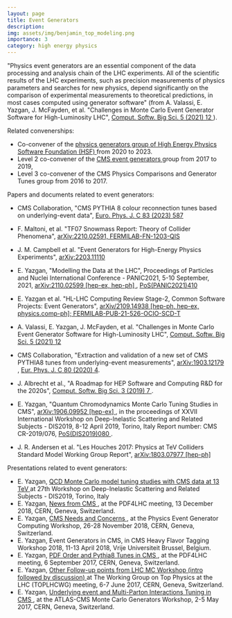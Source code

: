 ```yaml
---
layout: page
title: Event Generators
description: 
img: assets/img/benjamin_top_modeling.png
importance: 3
category: high energy physics
---
```


"Physics event generators are an essential component of the data processing and analysis chain of the LHC experiments. All of the scientific results of the LHC experiments, such as precision measurements of physics parameters and searches for new physics, depend significantly on the comparison of experimental measurements to theoretical predictions, in most cases computed using generator software" (from A. Valassi, E. Yazgan, J. McFayden, et al. "Challenges in Monte Carlo Event Generator Software for High-Luminosity LHC", <a href="https://link.springer.com/article/10.1007/s41781-021-00055-1"> Comput. Softw. Big Sci. 5 (2021) 12 </a>).

Related convenerships:
* Co-convener of the <a href="https://hepsoftwarefoundation.org/activities/generators.html"> physics generators group of High Energy Physics Software Foundation (HSF) </a> from 2020 to 2023. 
* Level 2 co-convener of the <a href="https://twiki.cern.ch/twiki/bin/view/CMS/GeneratorMain"> CMS event generators </a> group from 2017 to 2019, 
* Level 3 co-convener of the CMS Physics Comparisons and Generator Tunes group from 2016 to 2017. 

Papers and documents related to event generators:

* CMS Collaboration, "CMS PYTHIA 8 colour reconnection tunes based on underlying-event data", <a href="https://link.springer.com/article/10.1140/epjc/s10052-023-11630-8"> Euro. Phys. J. C 83 (2023) 587 </a>

* F. Maltoni, et al. "TF07 Snowmass Report: Theory of Collider Phenomena", <a href="https://doi.org/10.48550/arXiv.2210.02591"> arXiv:2210.02591, FERMILAB-FN-1203-QIS </a>

* J. M. Campbell et al. "Event Generators for High-Energy Physics Experiments", <a href="https://arxiv.org/abs/2203.11110"> arXiv:2203.11110 </a>

* E. Yazgan, "Modelling the Data at the LHC", Proceedings of Particles and Nuclei International Conference - PANIC2021, 5-10 September, 2021, <a href="https://arxiv.org/abs/2110.02599"> arXiv:2110.02599 [hep-ex, hep-ph] </a>, <a href="https://pos.sissa.it/380/410/"> PoS(PANIC2021)410 </a>

* E. Yazgan et al. "HL-LHC Computing Review Stage-2, Common Software Projects: Event Generators", <a href="https://arxiv.org/abs/2109.14938"> arXiv/2109.14938 [hep-ph, hep-ex, physics.comp-ph]; FERMILAB-PUB-21-526-OCIO-SCD-T </a>

* A. Valassi, E. Yazgan, J. McFayden, et al. "Challenges in Monte Carlo Event Generator Software for High-Luminosity LHC", <a href="https://link.springer.com/article/10.1007/s41781-021-00055-1"> Comput. Softw. Big Sci. 5 (2021) 12 </a>

* CMS Collaboration, "Extraction and validation of a new set of CMS PYTHIA8 tunes from underlying-event measurements", <a href="https://arxiv.org/abs/1903.12179"> arXiv:1903.12179 </a>, <a href="https://link.springer.com/article/10.1140%2Fepjc%2Fs10052-019-7499-4"> Eur. Phys. J. C 80 (2020) 4</a>.

* J. Albrecht et al., "A Roadmap for HEP Software and Computing R&D for the 2020s", <a href="https://link.springer.com/article/10.1007/s41781-018-0018-8"> Comput. Softw. Big Sci. 3 (2019) 7 </a>.

* E. Yazgan, "Quantum Chromodynamics Monte Carlo Tuning Studies in CMS", <a href="https://arxiv.org/abs/1906.09952"> arXiv:1906.09952 [hep-ex] </a>, in the proceedings of XXVII International Workshop on Deep-Inelastic Scattering and Related Subjects - DIS2019, 8-12 April 2019, Torino, Italy Report number: CMS CR-2019/076, <a href="https://pos.sissa.it/352/080/"> PoS(DIS2019)080 </a>.

* J. R. Andersen et al. "Les Houches 2017: Physics at TeV Colliders Standard Model Working Group Report", <a href="https://arxiv.org/abs/1803.07977"> arXiv:1803.07977 [hep-ph] </a>

Presentations related to event generators:

* E. Yazgan, <a href="https://indico.cern.ch/event/749003/contributions/3319993/attachments/1828109/2992656/yazgan_DIS2019.pdf"> QCD Monte Carlo model tuning studies with CMS data at 13 TeV </a> at 27th Workshop on Deep-Inelastic Scattering and Related Subjects - DIS2019, Torino, Italy 
* E. Yazgan, <a href="https://indico.cern.ch/event/761343/timetable/"> News from CMS </a>, at the PDF4LHC meeting, 13 December 2018, CERN, Geneva, Switzerland.
* E. Yazgan, <a href="https://indico.cern.ch/event/751693/timetable/"> CMS Needs and Concerns </a>, at the Physics Event Generator Computing Workshop, 26-28 November 2018, CERN, Geneva, Switzerland.
* E. Yazgan, Event Generators in CMS, in CMS Heavy Flavor Tagging Workshop 2018, 11-13 April 2018, Vrije Universiteit Brussel, Belgium.
* E. Yazgan, <a href="https://indico.cern.ch/event/647565/timetable/"> PDF Order and Pythia8 Tunes in CMS </a>, at the PDF4LHC meeting, 6 September 2017, CERN, Geneva, Switzerland.
* E. Yazgan, <a href="https://indico.cern.ch/event/596233/timetable/#35-other-follow-up-points-from"> Other Follow-up points from LHC MC Workshop (intro followed by discussion) </a> at The Working Group on Top Physics at the LHC (TOPLHCWG) meeting, 6-7 June 2017, CERN, Geneva, Switzerland. 
* E. Yazgan, <a href="https://indico.cern.ch/event/588781/contributions/2547587/attachments/1453808/2242949/ATLAS-CMS-MC2017_efe_yazgan.pdf"> Underlying event and Multi-Parton Interactions Tuning in CMS </a>, at the ATLAS-CMS Monte Carlo Generators Workshop, 2-5 May 2017, CERN, Geneva, Switzerland. 

<!--
Every project has a beautiful feature showcase page.
It's easy to include images in a flexible 3-column grid format.
Make your photos 1/3, 2/3, or full width.

To give your project a background in the portfolio page, just add the img tag to the front matter like so:

    ---
    layout: page
    title: project
    description: a project with a background image
    img: /assets/img/12.jpg
    ---

<div class="row">
    <div class="col-sm mt-3 mt-md-0">
        <img class="img-fluid rounded z-depth-1" src="{{ '/assets/img/1.jpg' | relative_url }}" alt="" title="example image"/>
    </div>
    <div class="col-sm mt-3 mt-md-0">
        <img class="img-fluid rounded z-depth-1" src="{{ '/assets/img/3.jpg' | relative_url }}" alt="" title="example image"/>
    </div>
    <div class="col-sm mt-3 mt-md-0">
        <img class="img-fluid rounded z-depth-1" src="{{ '/assets/img/5.jpg' | relative_url }}" alt="" title="example image"/>
    </div>
</div>
<div class="caption">
    Caption photos easily. On the left, a road goes through a tunnel. Middle, leaves artistically fall in a hipster photoshoot. Right, in another hipster photoshoot, a lumberjack grasps a handful of pine needles.
</div>
<div class="row">
    <div class="col-sm mt-3 mt-md-0">
        <img class="img-fluid rounded z-depth-1" src="{{ '/assets/img/5.jpg' | relative_url }}" alt="" title="example image"/>
    </div>
</div>
<div class="caption">
    This image can also have a caption. It's like magic.
</div>

You can also put regular text between your rows of images.
Say you wanted to write a little bit about your project before you posted the rest of the images.
You describe how you toiled, sweated, *bled* for your project, and then... you reveal it's glory in the next row of images.


<div class="row justify-content-sm-center">
    <div class="col-sm-8 mt-3 mt-md-0">
        <img class="img-fluid rounded z-depth-1" src="{{ '/assets/img/6.jpg' | relative_url }}" alt="" title="example image"/>
    </div>
    <div class="col-sm-4 mt-3 mt-md-0">
        <img class="img-fluid rounded z-depth-1" src="{{ '/assets/img/11.jpg' | relative_url }}" alt="" title="example image"/>
    </div>
</div>
<div class="caption">
    You can also have artistically styled 2/3 + 1/3 images, like these.
</div>


The code is simple.
Just wrap your images with `<div class="col-sm">` and place them inside `<div class="row">` (read more about the <a href="https://getbootstrap.com/docs/4.4/layout/grid/">Bootstrap Grid</a> system).
To make images responsive, add `img-fluid` class to each; for rounded corners and shadows use `rounded` and `z-depth-1` classes.
Here's the code for the last row of images above:

```html
<div class="row justify-content-sm-center">
    <div class="col-sm-8 mt-3 mt-md-0">
        <img class="img-fluid rounded z-depth-1" src="{{ '/assets/img/6.jpg' | relative_url }}" alt="" title="example image"/>
    </div>
    <div class="col-sm-4 mt-3 mt-md-0">
        <img class="img-fluid rounded z-depth-1" src="{{ '/assets/img/11.jpg' | relative_url }}" alt="" title="example image"/>
    </div>
</div>
```
-->

